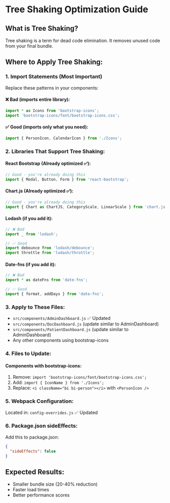 # Tree Shaking Optimization Guide

## What is Tree Shaking?
Tree shaking is a term for dead code elimination. It removes unused code from your final bundle.

## Where to Apply Tree Shaking:

### 1. Import Statements (Most Important)
Replace these patterns in your components:

#### ❌ Bad (imports entire library):
```javascript
import * as Icons from 'bootstrap-icons';
import 'bootstrap-icons/font/bootstrap-icons.css';
```

#### ✅ Good (imports only what you need):
```javascript
import { PersonIcon, CalendarIcon } from './Icons';
```

### 2. Libraries That Support Tree Shaking:

#### React Bootstrap (Already optimized ✅):
```javascript
// Good - you're already doing this
import { Modal, Button, Form } from 'react-bootstrap';
```

#### Chart.js (Already optimized ✅):
```javascript
// Good - you're already doing this
import { Chart as ChartJS, CategoryScale, LinearScale } from 'chart.js';
```

#### Lodash (if you add it):
```javascript
// ❌ Bad
import _ from 'lodash';

// ✅ Good
import debounce from 'lodash/debounce';
import throttle from 'lodash/throttle';
```

#### Date-fns (if you add it):
```javascript
// ❌ Bad
import * as dateFns from 'date-fns';

// ✅ Good
import { format, addDays } from 'date-fns';
```

### 3. Apply to These Files:
- `src/components/AdminDashboard.js` ✅ Updated
- `src/components/DocDashboard.js` (update similar to AdminDashboard)
- `src/components/PatientDashboard.js` (update similar to AdminDashboard)
- Any other components using bootstrap-icons

### 4. Files to Update:

#### Components with bootstrap-icons:
1. Remove: `import 'bootstrap-icons/font/bootstrap-icons.css';`
2. Add: `import { IconName } from './Icons';`
3. Replace: `<i className="bi bi-person"></i>` with `<PersonIcon />`

### 5. Webpack Configuration:
Located in: `config-overrides.js` ✅ Updated

### 6. Package.json sideEffects:
Add this to package.json:
```json
{
  "sideEffects": false
}
```

## Expected Results:
- Smaller bundle size (20-40% reduction)
- Faster load times
- Better performance scores
